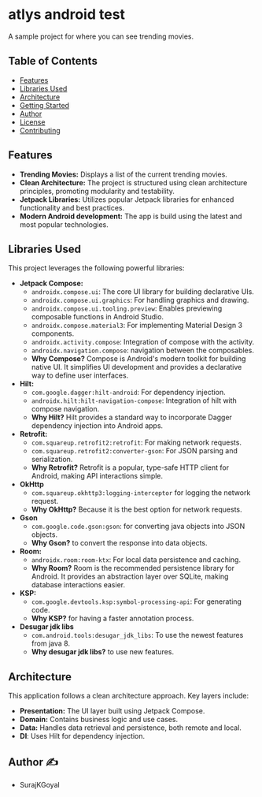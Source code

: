 # atlys android test
A sample project for where you can see trending movies.

## Table of Contents

- [Features](#features)
- [Libraries Used](#libraries-used)
- [Architecture](#architecture)
- [Getting Started](#getting-started)
- [Author](#author)
- [License](#license)
- [Contributing](#contributing)

## Features

-   **Trending Movies:** Displays a list of the current trending movies.
-   **Clean Architecture:** The project is structured using clean architecture principles, promoting modularity and testability.
-   **Jetpack Libraries:** Utilizes popular Jetpack libraries for enhanced functionality and best practices.
- **Modern Android development:** The app is build using the latest and most popular technologies.


## Libraries Used

This project leverages the following powerful libraries:
-   **Jetpack Compose:**
    -   `androidx.compose.ui`: The core UI library for building declarative UIs.
    -   `androidx.compose.ui.graphics`:  For handling graphics and drawing.
    -   `androidx.compose.ui.tooling.preview`: Enables previewing composable functions in Android Studio.
    -   `androidx.compose.material3`: For implementing Material Design 3 components.
    - `androidx.activity.compose`: Integration of compose with the activity.
    - `androidx.navigation.compose`: navigation between the composables.
    -   **Why Compose?** Compose is Android's modern toolkit for building native UI. It simplifies UI development and provides a declarative way to define user interfaces.
-   **Hilt:**
    -   `com.google.dagger:hilt-android`: For dependency injection.
    -   `androidx.hilt:hilt-navigation-compose`: Integration of hilt with compose navigation.
    - **Why Hilt?** Hilt provides a standard way to incorporate Dagger dependency injection into Android apps.
-   **Retrofit:**
    -   `com.squareup.retrofit2:retrofit`: For making network requests.
    -   `com.squareup.retrofit2:converter-gson`: For JSON parsing and serialization.
    - **Why Retrofit?** Retrofit is a popular, type-safe HTTP client for Android, making API interactions simple.
- **OkHttp**
    - `com.squareup.okhttp3:logging-interceptor` for logging the network request.
    - **Why OkHttp?** Because it is the best option for network requests.
- **Gson**
    - `com.google.code.gson:gson`: for converting java objects into JSON objects.
    - **Why Gson?** to convert the response into data objects.
-   **Room:**
    -   `androidx.room:room-ktx`: For local data persistence and caching.
    -   **Why Room?** Room is the recommended persistence library for Android. It provides an abstraction layer over SQLite, making database interactions easier.
- **KSP:**
    - `com.google.devtools.ksp:symbol-processing-api`: For generating code.
    - **Why KSP?** for having a faster annotation process.
- **Desugar jdk libs**
    - `com.android.tools:desugar_jdk_libs`: To use the newest features from java 8.
    - **Why desugar jdk libs?** to use new features.

## Architecture

This application follows a clean architecture approach. Key layers include:

-   **Presentation:** The UI layer built using Jetpack Compose.
-   **Domain:** Contains business logic and use cases.
-   **Data:** Handles data retrieval and persistence, both remote and local.
- **DI**: Uses Hilt for dependency injection.

## Author ✍️

- SurajKGoyal
